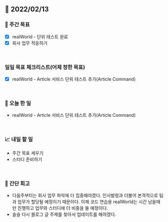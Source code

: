 ## 📅 2022/02/13


### 👏 주간 목표

- [x] realWorld - 단위 테스트 완료
- [x] 회사 업무 적응하기

<br/>

### 일일 목표 체크리스트(어제 정한 목표)

- [x] realWorld - Article 서비스 단위 테스트 추가(Article Command)

<br/>

### 💯 오늘 한 일

- realWorld - Article 서비스 단위 테스트 추가(Article Command)

<br/>

### 📈 내일 할 일

- 주간 목표 세우기
- 스터디 준비하기

<br/>

### 🤔 간단 회고

- 다음주부터는 회사 업무 파악에 더 집중해야겠다. 인사발령과 더불어 본격적으로 팀과 업무가 할당될 예정이기 때문이다. 이제 코드 연습용 realWorld는
시간 남을때만 진행하고 업무와 스터디에 더 비중을 둘 예정이다.
- 슬슬 다시 블로그 글 주제를 찾아서 업데이트를 해야겠다.



 




 








